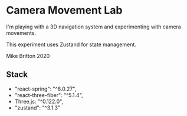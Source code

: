 
# Camera Movement Lab

I'm playing with a 3D navigation system and experimenting with camera movements.

This experiment uses Zustand for state management.

Mike Britton 2020

## Stack

- "react-spring": "^8.0.27",
- "react-three-fiber": "^5.1.4",
- Three.js: "^0.122.0",
- "zustand": "^3.1.3"
